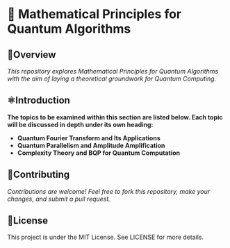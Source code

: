 # 🚀 Mathematical Principles for Quantum Algorithms

##  🌠Overview
*This repository explores Mathematical Principles for Quantum Algorithms with the aim of laying a theoretical groundwork for Quantum Computing.*

## ⚛️Introduction
**The topics to be examined within this section are listed below. Each topic will be discussed in depth under its own heading:**

*  **Quantum Fourier Transform and Its Applications**
*  **Quantum Parallelism and Amplitude Amplification**
*  **Complexity Theory and BQP for Quantum Computation**


## 🤝Contributing
*Contributions are welcome! Feel free to fork this repository, make your changes, and submit a pull request.*

## 📄License
This project is under the MIT License. See LICENSE for more details.



